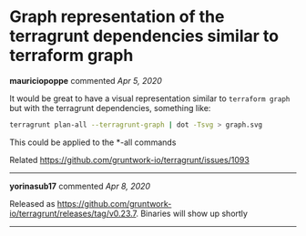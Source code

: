 # Graph representation of the terragrunt dependencies similar to terraform graph

**mauriciopoppe** commented *Apr 5, 2020*

It would be great to have a visual representation similar to `terraform graph` but with the terragrunt dependencies, something like:

```sh
terragrunt plan-all --terragrunt-graph | dot -Tsvg > graph.svg
```

This could be applied to the *-all commands

Related https://github.com/gruntwork-io/terragrunt/issues/1093
<br />
***


**yorinasub17** commented *Apr 8, 2020*

Released as https://github.com/gruntwork-io/terragrunt/releases/tag/v0.23.7. Binaries will show up shortly
***

